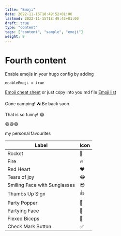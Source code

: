 ```yaml
---
title: "Emoji"
date: 2022-11-15T18:49:52+01:00
lastmod: 2022-11-15T18:49:42+01:00
draft: true
type: "content"
tags: ["content", "sample", "emoji"]
weight: 9
---
```

# Fourth content

Enable emojis in your hugo config by adding
```bash
enableEmoji = true
```

[Emoji cheat sheet](https://www.webfx.com/tools/emoji-cheat-sheet/)
or just copy into you md file
[Emoji list](https://unicode-table.com/en/emoji/)

Gone camping! :tent: Be back soon.

That is so funny! :joy:

😄😄😄

my personal favourites

| Label      | Icon |
| ----------- | ----------- |
| Rocket      | 🚀       |
| Fire        | 🔥        |
| 	Red Heart   | ❤️        |
| Tears of joy| 😂        |
|Smiling Face with Sunglasses|😎|
| Thumbs Up Sign | 👍 |
| Party Popper | 🎉| 
| 	Partying Face | 🥳 |
| Flexed Biceps | 💪 |
| Check Mark Button | ✅ | 
